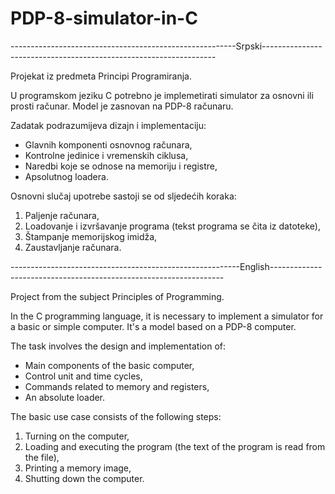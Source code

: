 # PDP-8-simulator-in-C

--------------------------------------------------------Srpski------------------------------------------------------------------

Projekat iz predmeta Principi Programiranja.

U programskom jeziku C potrebno je implemetirati simulator za osnovni ili prosti računar. Model je
zasnovan na PDP-8 računaru.

Zadatak podrazumijeva dizajn i implementaciju:
- Glavnih komponenti osnovnog računara,
- Kontrolne jedinice i vremenskih ciklusa,
- Naredbi koje se odnose na memoriju i registre,
- Apsolutnog loadera.

Osnovni slučaj upotrebe sastoji se od sljedećih koraka:
1. Paljenje računara,
2. Loadovanje i izvršavanje programa (tekst programa se čita iz datoteke),
3. Štampanje memorijskog imidža,
4. Zaustavljanje računara.

---------------------------------------------------------English------------------------------------------------------------------

Project from the subject Principles of Programming.

In the C programming language, it is necessary to implement a simulator for a basic or simple computer. It's a model
based on a PDP-8 computer.

The task involves the design and implementation of:
- Main components of the basic computer,
- Control unit and time cycles,
- Commands related to memory and registers,
- An absolute loader.

The basic use case consists of the following steps:
1. Turning on the computer,
2. Loading and executing the program (the text of the program is read from the file),
3. Printing a memory image,
4. Shutting down the computer.
